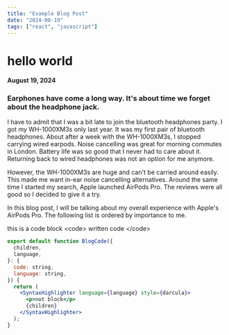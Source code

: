 ```yaml
---
title: "Example Blog Post"
date: "2024-08-19"
tags: ["react", "javascript"]
---
```


# hello world

#### August 19, 2024

### Earphones have come a long way. It's about time we forget about the headphone jack.

I have to admit that I was a bit late to join the bluetooth headphones party. I got my WH-1000XM3s only last year. It was my first pair of bluetooth headphones. About after a week with the WH-1000XM3s, I stopped carrying wired earpods. Noise cancelling was great for morning commutes in London. Battery life was so good that I never had to care about it. Returning back to wired headphones was not an option for me anymore.

However, the WH-1000XM3s are huge and can't be carried around easily. This made me want in-ear noise cancelling alternatives. Around the same time I started my search, Apple launched AirPods Pro. The reviews were all good so I decided to give it a try.

In this blog post, I will be talking about my overall experience with Apple's AirPods Pro. The following list is ordered by importance to me.

this is a code block &lt;code&gt; written code &lt;/code&gt;

<!-- <p>test bock</p> -->

<BlogImage image='tony.jpg' folder="example" subTitle="Tony Tony Chopper, doctor of the straw hat pirates" reference="https://www.google.com"/>

```jsx file="components/code" language="jsx"
export default function BlogCode({
  children,
  language,
}: {
  code: string,
  language: string,
}) {
  return (
    <SyntaxHighlighter language={language} style={darcula}>
      <p>not block</p>
      {children}
    </SyntaxHighlighter>
  );
}
```

<!-- <p>"<code></code>"</p> -->
<!-- <code language="jsx" className="test" file="components/code">
  export default function BlogCode({
    children,
    language,
  }: {
    code: string,
    language: string,
  }) {
    return (
      &lt;SyntaxHighlighter language={language} style={darcula}&gt;
        {children}
      &lt;/SyntaxHighlighter&gt;
    );
}
</code> -->

<BlogVideo folder="example" video="1MinTimer.mp4"
subTitle="1 min timer"
reference="link"
/>
